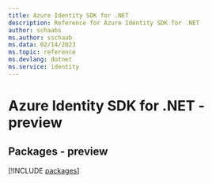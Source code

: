 ```yaml
---
title: Azure Identity SDK for .NET
description: Reference for Azure Identity SDK for .NET
author: schaabs
ms.author: sschaab
ms.data: 02/14/2023
ms.topic: reference
ms.devlang: dotnet
ms.service: identity
---
```

# Azure Identity SDK for .NET - preview
## Packages - preview
[!INCLUDE [packages](identity-index.md)]
